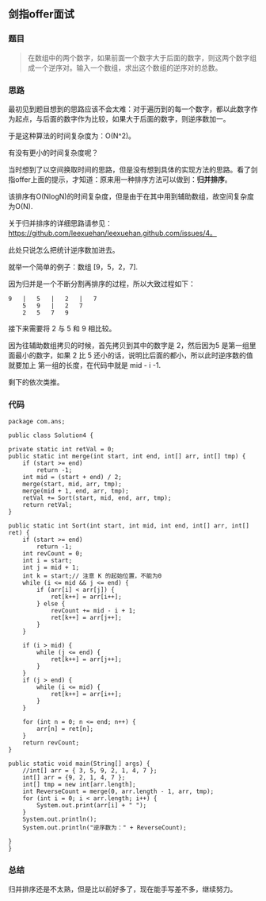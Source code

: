 ## 剑指offer面试

### 题目


> 在数组中的两个数字，如果前面一个数字大于后面的数字，则这两个数字组成一个逆序对。输入一个数组，求出这个数组的逆序对的总数。

### 思路

最初见到题目想到的思路应该不会太难：对于遍历到的每一个数字，都以此数字作为起点，与后面的数字作为比较，如果大于后面的数字，则逆序数加一。

于是这种算法的时间复杂度为：O(N^2)。

有没有更小的时间复杂度呢？

当时想到了以空间换取时间的思路，但是没有想到具体的实现方法的思路。看了剑指offer上面的提示，才知道：原来用一种排序方法可以做到：**归并排序**。

该排序有O(NlogN)的时间复杂度，但是由于在其中用到辅助数组，故空间复杂度为O(N).

关于归并排序的详细思路请参见：https://github.com/leexuehan/leexuehan.github.com/issues/4。

此处只说怎么把统计逆序数加进去。

就举一个简单的例子：数组 [9，5，2，7].

因为归并是一个不断分割再排序的过程，所以大致过程如下：

	9	|	5	|	2	|	7
		5	9	|	2	7
		2	5	7	9

接下来需要将 2 与 5 和 9 相比较。

因为往辅助数组拷贝的时候，首先拷贝到其中的数字是 2，然后因为5 是第一组里面最小的数字，如果 2 比 5 还小的话，说明比后面的都小，所以此时逆序数的值就要加上 第一组的长度，在代码中就是 mid - i -1.

剩下的依次类推。




### 代码

	package com.ans;

	public class Solution4 {
	
	private static int retVal = 0;
	public static int merge(int start, int end, int[] arr, int[] tmp) {
		if (start >= end)
			return -1;
		int mid = (start + end) / 2;
		merge(start, mid, arr, tmp);
		merge(mid + 1, end, arr, tmp);
		retVal += Sort(start, mid, end, arr, tmp);
		return retVal;
	}

	public static int Sort(int start, int mid, int end, int[] arr, int[] ret) {
		if (start >= end)
			return -1;
		int revCount = 0;
		int i = start;
		int j = mid + 1;
		int k = start;// 注意 K 的起始位置，不能为0
		while (i <= mid && j <= end) {
			if (arr[i] < arr[j]) {
				ret[k++] = arr[i++];
			} else {
				revCount += mid - i + 1;
				ret[k++] = arr[j++];
			}
		}

		if (i > mid) {
			while (j <= end) {
				ret[k++] = arr[j++];
			}
		}
		if (j > end) {
			while (i <= mid) {
				ret[k++] = arr[i++];
			}
		}

		for (int n = 0; n <= end; n++) {
			arr[n] = ret[n];
		}
		return revCount;
	}

	public static void main(String[] args) {
		//int[] arr = { 3, 5, 9, 2, 1, 4, 7 };
		int[] arr = {9, 2, 1, 4, 7 };
		int[] tmp = new int[arr.length];
		int ReverseCount = merge(0, arr.length - 1, arr, tmp);
		for (int i = 0; i < arr.length; i++) {
			System.out.print(arr[i] + " ");
		}
		System.out.println();
		System.out.println("逆序数为：" + ReverseCount);

	}
	}

### 总结

归并排序还是不太熟，但是比以前好多了，现在能手写差不多，继续努力。

